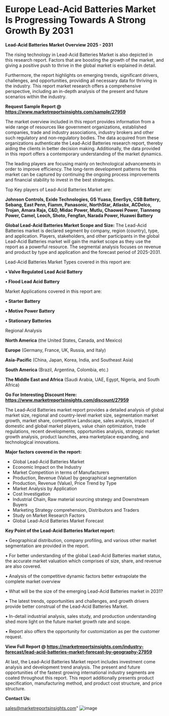 # Europe Lead-Acid Batteries Market Is Progressing Towards A Strong Growth By 2031

<Strong> Lead-Acid Batteries Market Overview 2025 - 2031</strong>

The rising technology in Lead-Acid Batteries Market is also depicted in this research report. Factors that are boosting the growth of the market, and giving a positive push to thrive in the global market is explained in detail.

Furthermore, the report highlights on emerging trends, significant drivers, challenges, and opportunities, providing all necessary data for thriving in the industry. This report market research offers a comprehensive perspective, including an in-depth analysis of the present and future scenarios within the industry.

<strong>Request Sample Report @ <a href=https://www.marketreportsinsights.com/sample/27959>https://www.marketreportsinsights.com/sample/27959</a></strong>

The market overview included in this report provides information from a wide range of resources like government organizations, established companies, trade and industry associations, industry brokers and other such regulatory and non-regulatory bodies. The data acquired from these organizations authenticate the Lead-Acid Batteries research report, thereby aiding the clients in better decision making. Additionally, the data provided in this report offers a contemporary understanding of the market dynamics.

The leading players are focusing mainly on technological advancements in order to improve efficiency. The long-term development patterns for this market can be captured by continuing the ongoing process improvements and financial stability to invest in the best strategies.

Top Key players of Lead-Acid Batteries Market are:

<strong>Johnson Controls, Exide Technologies, GS Yuasa, EnerSys, CSB Battery, Sebang, East Penn, Fiamm, Panasonic, NorthStar, Atlasbx, ACDelco, Trojan, Amara Raja, C&D, Midac Power, Mutlu, Chaowei Power, Tianneng Power, Camel, Leoch, Shoto, Fengfan, Narada Power, Huawei Battery</strong>

<strong><b>Global Lead-Acid Batteries Market Scope and Size:</b></strong>
The Lead-Acid Batteries market is declared segment by company, region (country), type, and application. Players, stakeholders, and other participants in the global Lead-Acid Batteries market will gain the market scope as they use the report as a powerful resource. The segmental analysis focuses on revenue and product by type and application and the forecast period of 2025-2031.

Lead-Acid Batteries Market Types covered in this report are:

<strong>• Valve Regulated Lead Acid Battery

• Flood Lead Acid Battery</strong>

Market Applications covered in this report are:

<strong>• Starter Battery

• Motive Power Battery

• Stationary Batteries</strong> 

Regional Analysis

<strong>North America</strong> (the United States, Canada, and Mexico)

<strong>Europe</strong> (Germany, France, UK, Russia, and Italy)

<strong>Asia-Pacific</strong> (China, Japan, Korea, India, and Southeast Asia)

<strong>South America</strong> (Brazil, Argentina, Colombia, etc.)

<strong>The Middle East and Africa</strong> (Saudi Arabia, UAE, Egypt, Nigeria, and South Africa)

<strong>Go For Interesting Discount Here: <a href=https://www.marketreportsinsights.com/discount/27959>https://www.marketreportsinsights.com/discount/27959</a></strong>

The Lead-Acid Batteries market report provides a detailed analysis of global market size, regional and country-level market size, segmentation market growth, market share, competitive Landscape, sales analysis, impact of domestic and global market players, value chain optimization, trade regulations, recent developments, opportunities analysis, strategic market growth analysis, product launches, area marketplace expanding, and technological innovations.

<strong><b>Major factors covered in the report:</b></strong>
<ul>
  <li>Global Lead-Acid Batteries Market </li>
  <li>Economic Impact on the Industry</li>
  <li>Market Competition in terms of Manufacturers</li>
  <li>Production, Revenue (Value) by geographical segmentation</li>
  <li>Production, Revenue (Value), Price Trend by Type</li>
  <li>Market Analysis by Application</li>
  <li>Cost Investigation</li>
  <li>Industrial Chain, Raw material sourcing strategy and Downstream Buyers</li>
  <li>Marketing Strategy comprehension, Distributors and Traders</li>
  <li>Study on Market Research Factors</li>
  <li>Global Lead-Acid Batteries Market Forecast</li>
</ul>

<strong><b>Key Point of the Lead-Acid Batteries Market report:</b></strong>

• Geographical distribution, company profiling, and various other market segmentation are provided in the report.

• For better understanding of the global Lead-Acid Batteries market status, the accurate market valuation which comprises of size, share, and revenue are also covered.

• Analysis of the competitive dynamic factors better extrapolate the complete market overview

• What will be the size of the emerging Lead-Acid Batteries market in 2031?

• The latest trends, opportunities and challenges, and growth drivers provide better construal of the Lead-Acid Batteries Market.

• In-detail industrial analysis, sales study, and production understanding shed more light on the future market growth rate and scope.

• Report also offers the opportunity for customization as per the customer request.

<strong><b>View Full Report @ <a href=https://marketreportsinsights.com/industry-forecast/lead-acid-batteries-market-forecast-by-geography-27959>https://marketreportsinsights.com/industry-forecast/lead-acid-batteries-market-forecast-by-geography-27959</a></b></strong>


At last, the Lead-Acid Batteries Market report includes investment come analysis and development trend analysis. The present and future opportunities of the fastest growing international industry segments are coated throughout this report. This report additionally presents product specification, manufacturing method, and product cost structure, and price structure.

<strong>Contact Us:</strong>

sales@marketreportsinsights.com"
![image](https://github.com/user-attachments/assets/b6f02023-f100-4a2d-9fbe-3622919213a3)
